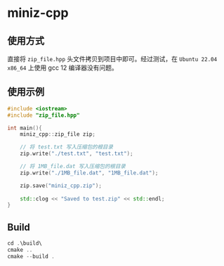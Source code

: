 # miniz-cpp

## 使用方式

直接将 `zip_file.hpp` 头文件拷贝到项目中即可。经过测试，在 `Ubuntu 22.04 x86_64` 上使用 gcc 12 编译器没有问题。

## 使用示例

```cpp
#include <iostream>
#include "zip_file.hpp"

int main(){
    miniz_cpp::zip_file zip;

    // 将 test.txt 写入压缩包的根目录
    zip.write("./test.txt", "test.txt");

    // 将 1MB_file.dat 写入压缩包的根目录
    zip.write("./1MB_file.dat", "1MB_file.dat");

    zip.save("miniz_cpp.zip");
    
    std::clog << "Saved to test.zip" << std::endl;
}
```

## Build

```cpp
cd .\build\
cmake ..
cmake --build .
```
